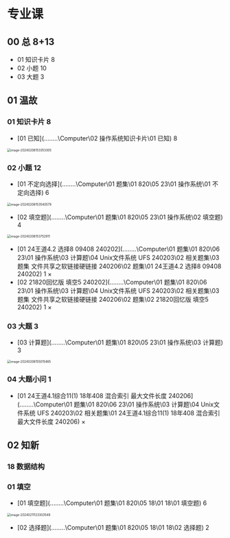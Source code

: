 # 专业课



## 00 总 8+13

* 01 知识卡片 8
* 02 小题 10
* 03 大题 3



## 01 温故

 

### 01 知识卡片 8

*  [01 已知](..\..\..\..\Computer\02 操作系统知识卡片\01 已知)  8

<img src="https://cvp.oss-cn-shanghai.aliyuncs.com/picgo/202402061533371.png" alt="image-20240206153353305" style="zoom:50%;" />



### 02 小题 12

*  [01 不定向选择](..\..\..\..\Computer\01 题集\01 820\05 23\01 操作系统\01 不定向选择)  6

<img src="https://cvp.oss-cn-shanghai.aliyuncs.com/picgo/202402061535630.png" alt="image-20240206153540579" style="zoom:50%;" />

*  [02 填空题](..\..\..\..\Computer\01 题集\01 820\05 23\01 操作系统\02 填空题)  4

  <img src="https://cvp.oss-cn-shanghai.aliyuncs.com/picgo/202402061537960.png" alt="image-20240206153752911" style="zoom:50%;" />

*  [01 24王道4.2 选择8 09408 240202](..\..\..\..\Computer\01 题集\01 820\06 23\01 操作系统\03 计算题\04 Unix文件系统 UFS 240203\02 相关题集\03 题集 文件共享之软链接硬链接 240206\02 题集\01 24王道4.2 选择8 09408 240202)  1 ×
*  [02 21820回忆版 填空5 240202](..\..\..\..\Computer\01 题集\01 820\06 23\01 操作系统\03 计算题\04 Unix文件系统 UFS 240203\02 相关题集\03 题集 文件共享之软链接硬链接 240206\02 题集\02 21820回忆版 填空5 240202) 1 ×



### 03 大题  3

*  [03 计算题](..\..\..\..\Computer\01 题集\01 820\05 23\01 操作系统\03 计算题)  3

<img src="https://cvp.oss-cn-shanghai.aliyuncs.com/picgo/202402061550507.png" alt="image-20240206155015465" style="zoom:50%;" />



### 04 大题小问  1

*   [01 24王道4.1综合11(1) 18年408 混合索引 最大文件长度 240206](..\..\..\..\Computer\01 题集\01 820\06 23\01 操作系统\03 计算题\04 Unix文件系统 UFS 240203\02 相关题集\01 24王道4.1综合11(1) 18年408 混合索引 最大文件长度 240206) ×



## 02 知新



### 18 数据结构



### 01 填空

*  [01 填空题](..\..\..\..\Computer\01 题集\01 820\05 18\01 18\01 填空题)  6

<img src="https://cvp.oss-cn-shanghai.aliyuncs.com/picgo/202402111233660.png" alt="image-20240211123303549" style="zoom:50%;" />



*  [02 选择题](..\..\..\..\Computer\01 题集\01 820\05 18\01 18\02 选择题) 2

 









